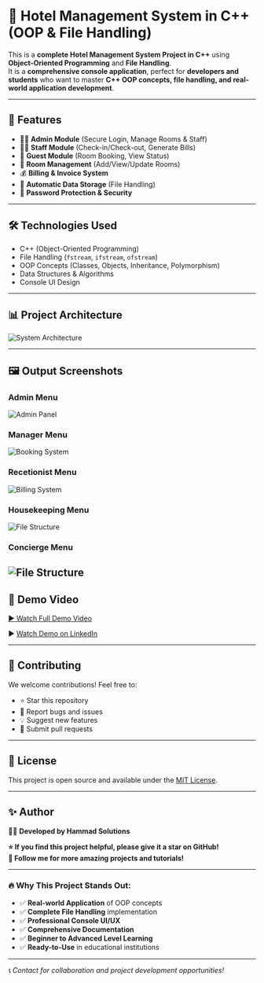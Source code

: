 # 🏨 Hotel Management System in C++ (OOP & File Handling)

This is a **complete Hotel Management System Project in C++** using **Object-Oriented Programming** and **File Handling**.  
It is a **comprehensive console application**, perfect for **developers and students** who want to master **C++ OOP concepts, file handling, and real-world application development**.

---

## 🚀 Features
- 👨‍💼 **Admin Module** (Secure Login, Manage Rooms & Staff)
- 👨‍💼 **Staff Module** (Check-in/Check-out, Generate Bills)
- 👤 **Guest Module** (Room Booking, View Status)
- 🏨 **Room Management** (Add/View/Update Rooms)
- 💰 **Billing & Invoice System**
- 📂 **Automatic Data Storage** (File Handling)
- 🔐 **Password Protection & Security**

---

## 🛠 Technologies Used
- C++ (Object-Oriented Programming)
- File Handling (`fstream`, `ifstream`, `ofstream`)
- OOP Concepts (Classes, Objects, Inheritance, Polymorphism)
- Data Structures & Algorithms
- Console UI Design

---

## 📊 Project Architecture
![System Architecture](assets/images/flowchart.jpg)

---

## 🖼 Output Screenshots

### Admin Menu  
![Admin Panel](assets/screenshots/adminMenu.png)

### Manager Menu  
![Booking System](assets/screenshots/managerMenu.png)

### Recetionist Menu 
![Billing System](assets/screenshots/receptionistMenu.png)

### Housekeeping Menu   
![File Structure](assets/screenshots/houseKeepingMenu.png)

### Concierge Menu   
![File Structure](assets/screenshots/Concierge.png)
---

## 🎥 Demo Video
[▶ Watch Full Demo Video](assets/videos/demo.mp4)  

▶️ [Watch Demo on LinkedIn](https://www.linkedin.com/posts/hammad-solution_cplusplus-oop-objectorientedprogramming-activity-7365468233803489281-N66b?utm_source=share&utm_medium=member_android&rcm=ACoAAD7ehJwB0_FcvytmTsHRpNnDo79WRouD4L8)

---

## 🤝 Contributing
We welcome contributions! Feel free to:
- ⭐ Star this repository
- 🐛 Report bugs and issues
- 💡 Suggest new features
- 🔧 Submit pull requests

---

## 📄 License
This project is open source and available under the [MIT License](LICENSE).

---

## ✨ Author
👨‍💻 **Developed by Hammad Solutions**  

**⭐ If you find this project helpful, please give it a star on GitHub!**  
**🔔 Follow me for more amazing projects and tutorials!**

---

### 🔥 Why This Project Stands Out:
- ✅ **Real-world Application** of OOP concepts
- ✅ **Complete File Handling** implementation
- ✅ **Professional Console UI/UX**
- ✅ **Comprehensive Documentation**
- ✅ **Beginner to Advanced Level Learning**
- ✅ **Ready-to-Use** in educational institutions

---

*📞 Contact for collaboration and project development opportunities!*
